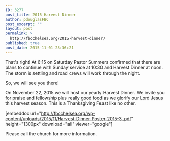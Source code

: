 ```yaml
---
ID: 3277
post_title: 2015 Harvest Dinner
author: pdouglasFBC
post_excerpt: ""
layout: post
permalink: >
  http://fbcchelsea.org/2015-harvest-dinner/
published: true
post_date: 2015-11-01 23:36:21
---
```

That's right! At 6:15 on Saturday Pastor Summers confirmed that there are plans to continue with Sunday service at 10:30 and Harvest Dinner at noon. The storm is settling and road crews will work through the night. 

So, we will see you there!

On November 22, 2015 we will host our yearly Harvest Dinner. We invite you for praise and fellowship plus really good food as we glorify our Lord Jesus this harvest season. This is a Thanksgiving Feast like no other.

[embeddoc url="http://fbcchelsea.org/wp-content/uploads/2015/11/Harvest-Dinner-Poster-2015-3..pdf" height="1300px" download="all" viewer="google"]

Please call the church for more information.